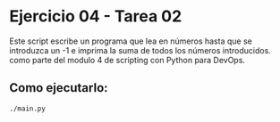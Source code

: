 # Ejercicio 04 - Tarea 02

Este script escribe un programa que lea en números hasta que se introduzca un -1 e imprima la suma de todos los números introducidos.
como parte del modulo 4 de scripting con Python para DevOps.

## Como ejecutarlo:

```bash
./main.py
